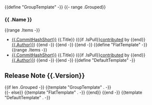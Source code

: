 {{define "GroupTemplate" -}}
{{- range .Grouped}}
### {{ .Name }}

{{range .Items -}}
* [{{.CommitHashShort}}]({{.CommitURL}}) {{.Title}} ({{if .IsPull}}[contributed]({{.PullURL}}) by {{end}}[{{.Author}}]({{.AuthorURL}}))
{{end -}}
{{end -}}
{{end -}}
{{define "FlatTemplate" -}}
{{range .Items -}}
* [{{.CommitHashShort}}]({{.CommitURL}}) {{.Title}} ({{if .IsPull}}[contributed]({{.PullURL}}) by {{end}}[{{.Author}}]({{.AuthorURL}}))
{{end -}}
{{end -}}
{{define "DefaultTemplate" -}}
## Release Note {{.Version}}
{{if len .Grouped -}}
{{template "GroupTemplate" . -}}   
{{- else}}
{{template "FlatTemplate" . -}}
{{end}}
{{end -}}
{{template "DefaultTemplate" . -}}